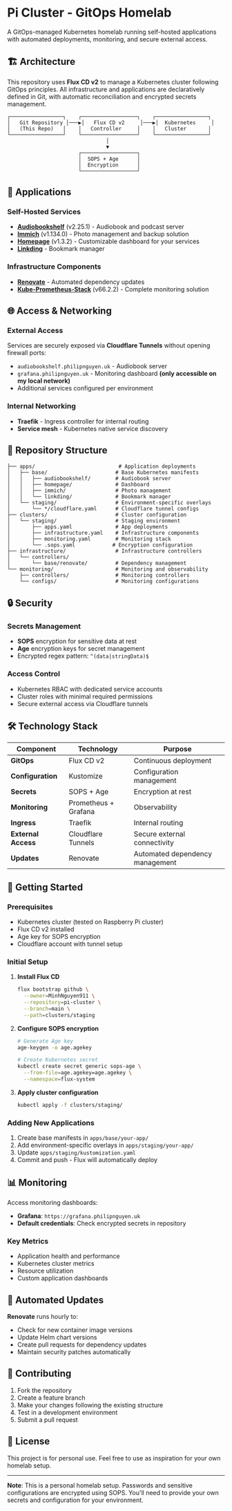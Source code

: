 # Pi Cluster - GitOps Homelab

A GitOps-managed Kubernetes homelab running self-hosted applications with automated deployments, monitoring, and secure external access.

## 🏗️ Architecture

This repository uses **Flux CD v2** to manage a Kubernetes cluster following GitOps principles. All infrastructure and applications are declaratively defined in Git, with automatic reconciliation and encrypted secrets management.

```
┌─────────────────┐    ┌──────────────────┐    ┌─────────────────┐
│   Git Repository │───▶│   Flux CD v2     │───▶│  Kubernetes     │
│   (This Repo)   │    │   Controller     │    │   Cluster       │
└─────────────────┘    └──────────────────┘    └─────────────────┘
                                │
                                ▼
                       ┌──────────────────┐
                       │  SOPS + Age      │
                       │  Encryption      │
                       └──────────────────┘
```

## 🚀 Applications

### Self-Hosted Services
- **[Audiobookshelf](https://www.audiobookshelf.org/)** (v2.25.1) - Audiobook and podcast server
- **[Immich](https://immich.app/)** (v1.134.0) - Photo management and backup solution
- **[Homepage](https://gethomepage.dev/)** (v1.3.2) - Customizable dashboard for your services
- **[Linkding](https://github.com/sissbruecker/linkding)** - Bookmark manager

### Infrastructure Components
- **[Renovate](https://renovatebot.com/)** - Automated dependency updates
- **[Kube-Prometheus-Stack](https://github.com/prometheus-community/helm-charts/tree/main/charts/kube-prometheus-stack)** (v66.2.2) - Complete monitoring solution

## 🌐 Access & Networking

### External Access
Services are securely exposed via **Cloudflare Tunnels** without opening firewall ports:
- `audiobookshelf.philipnguyen.uk` - Audiobook server
- `grafana.philipnguyen.uk` - Monitoring dashboard **(only accessible on my local network)**
- Additional services configured per environment

### Internal Networking
- **Traefik** - Ingress controller for internal routing
- **Service mesh** - Kubernetes native service discovery

## 📁 Repository Structure

```
├── apps/                           # Application deployments
│   ├── base/                      # Base Kubernetes manifests
│   │   ├── audiobookshelf/        # Audiobook server
│   │   ├── homepage/              # Dashboard
│   │   ├── immich/                # Photo management
│   │   └── linkding/              # Bookmark manager
│   └── staging/                   # Environment-specific overlays
│       └── */cloudflare.yaml      # Cloudflare tunnel configs
├── clusters/                      # Cluster configuration
│   └── staging/                   # Staging environment
│       ├── apps.yaml              # App deployments
│       ├── infrastructure.yaml    # Infrastructure components
│       ├── monitoring.yaml        # Monitoring stack
│       └── .sops.yaml            # Encryption configuration
├── infrastructure/                # Infrastructure controllers
│   └── controllers/
│       └── base/renovate/         # Dependency management
└── monitoring/                    # Monitoring and observability
    ├── controllers/               # Monitoring controllers
    └── configs/                   # Monitoring configurations
```

## 🔒 Security

### Secrets Management
- **SOPS** encryption for sensitive data at rest
- **Age** encryption keys for secret management
- Encrypted regex pattern: `^(data|stringData)$`

### Access Control
- Kubernetes RBAC with dedicated service accounts
- Cluster roles with minimal required permissions
- Secure external access via Cloudflare tunnels

## 🛠️ Technology Stack

| Component | Technology | Purpose |
|-----------|------------|---------|
| **GitOps** | Flux CD v2 | Continuous deployment |
| **Configuration** | Kustomize | Configuration management |
| **Secrets** | SOPS + Age | Encryption at rest |
| **Monitoring** | Prometheus + Grafana | Observability |
| **Ingress** | Traefik | Internal routing |
| **External Access** | Cloudflare Tunnels | Secure external connectivity |
| **Updates** | Renovate | Automated dependency management |

## 🚦 Getting Started

### Prerequisites
- Kubernetes cluster (tested on Raspberry Pi cluster)
- Flux CD v2 installed
- Age key for SOPS encryption
- Cloudflare account with tunnel setup

### Initial Setup

1. **Install Flux CD**
   ```bash
   flux bootstrap github \
     --owner=MinhNguyen911 \
     --repository=pi-cluster \
     --branch=main \
     --path=clusters/staging
   ```

2. **Configure SOPS encryption**
   ```bash
   # Generate Age key
   age-keygen -o age.agekey
   
   # Create Kubernetes secret
   kubectl create secret generic sops-age \
     --from-file=age.agekey=age.agekey \
     --namespace=flux-system
   ```

3. **Apply cluster configuration**
   ```bash
   kubectl apply -f clusters/staging/
   ```

### Adding New Applications

1. Create base manifests in `apps/base/your-app/`
2. Add environment-specific overlays in `apps/staging/your-app/`
3. Update `apps/staging/kustomization.yaml`
4. Commit and push - Flux will automatically deploy

## 📊 Monitoring

Access monitoring dashboards:
- **Grafana**: `https://grafana.philipnguyen.uk`
- **Default credentials**: Check encrypted secrets in repository

### Key Metrics
- Application health and performance
- Kubernetes cluster metrics
- Resource utilization
- Custom application dashboards

## 🔄 Automated Updates

**Renovate** runs hourly to:
- Check for new container image versions
- Update Helm chart versions
- Create pull requests for dependency updates
- Maintain security patches automatically

## 🤝 Contributing

1. Fork the repository
2. Create a feature branch
3. Make your changes following the existing structure
4. Test in a development environment
5. Submit a pull request

## 📝 License

This project is for personal use. Feel free to use as inspiration for your own homelab setup.

---

**Note**: This is a personal homelab setup. Passwords and sensitive configurations are encrypted using SOPS. You'll need to provide your own secrets and configuration for your environment.
